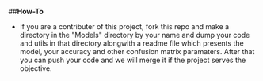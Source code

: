 ##**How-To**

* If you are a contributer of this project, fork this repo and make a directory in the "Models" directory by your name and dump your code and utils in that directory alongwith  a readme file which presents the model, your accuracy and other confusion matrix paramaters. After that you can push your code and we will merge it if the project serves the objective.
